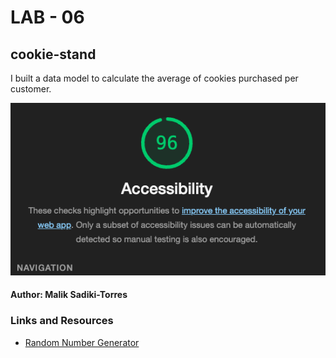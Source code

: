 # LAB - 06


## cookie-stand

I built a data model to calculate the average of cookies purchased per customer.



![NewLighthouse](lighthouse.png)

#### Author: Malik Sadiki-Torres


### Links and Resources

* [Random Number Generator](https://developer.mozilla.org/en-US/docs/Web/JavaScript/Reference/Global_Objects/Math/random)

